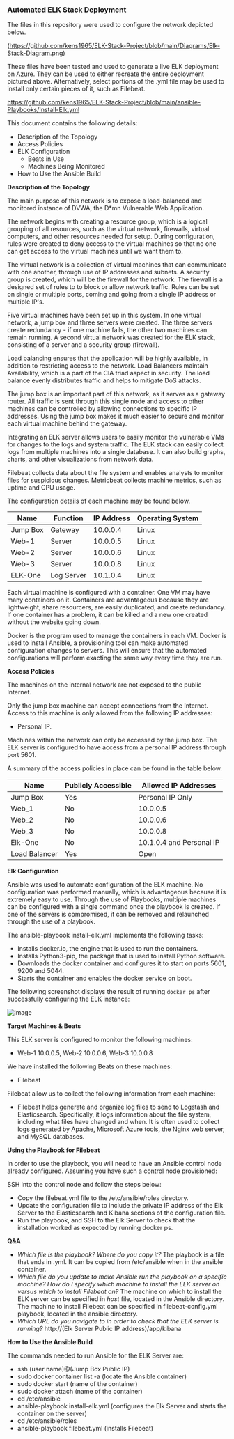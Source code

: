 
### **Automated ELK Stack Deployment**

The files in this repository were used to configure the network depicted below.

(https://github.com/kens1965/ELK-Stack-Project/blob/main/Diagrams/Elk-Stack-Diagram.png)

These files have been tested and used to generate a live ELK deployment on Azure. They can be used to either recreate the entire deployment pictured above. Alternatively, select portions of the .yml file may be used to install only certain pieces of it, such as Filebeat.

https://github.com/kens1965/ELK-Stack-Project/blob/main/ansible-Playbooks/Install-Elk.yml

This document contains the following details:
- Description of the Topology
- Access Policies
- ELK Configuration
  - Beats in Use
  - Machines Being Monitored
- How to Use the Ansible Build

**Description of the Topology**

The main purpose of this network is to expose a load-balanced and monitored instance of DVWA, the D*mn Vulnerable Web Application.

The network begins with creating a resource group, which is a logical grouping of all resources, such as the virtual network, firewalls, virtual computers, and other resources needed for setup. During configuration, rules were created to deny access to the virtual machines so that no one can get access to the virtual machines until we want them to.

The virtual network is a collection of virtual machines that can communicate with one another, through use of IP addresses and subnets. A security group is created, which will be the firewall for the network. The firewall is a designed set of rules to to block or allow network traffic. Rules can be set on single or multiple ports, coming and going from a single IP address or multiple IP's.

Five virtual machines have been set up in this system. In one virtual network, a jump box and three servers were created. The three servers create redundancy - if one machine fails, the other two machines can remain running. A second virtual network was created for the ELK stack, consisting of a server and a security group (firewall).

Load balancing ensures that the application will be highly available, in addition to restricting access to the network. Load Balancers maintain Availability, which is a part of the CIA triad aspect in security. The load balance evenly distributes traffic and helps to mitigate DoS attacks.

The jump box is an important part of this network, as it serves as a gateway router. All traffic is sent through this single node and access to other machines can be controlled by allowing connections to specific IP addresses. Using the jump box makes it much easier to secure and monitor each virtual machine behind the gateway.

Integrating an ELK server allows users to easily monitor the vulnerable VMs for changes to the logs and system traffic. The ELK stack can easily collect logs from multiple machines into a single database. It can also build graphs, charts, and other visualizations from network data.

Filebeat collects data about the file system and enables analysts to monitor files for suspicious changes. Metricbeat collects machine metrics, such as uptime and CPU usage.

The configuration details of each machine may be found below.

| Name      | Function   | IP Address | Operating System |
|---------- |----------  |------------|------------------|
| Jump Box  | Gateway    | 10.0.0.4   | Linux            |
| Web-1     | Server     | 10.0.0.5   | Linux            |
| Web-2     | Server     | 10.0.0.6   | Linux            |
| Web-3     | Server     | 10.0.0.8   | Linux            |
| ELK-One   | Log Server | 10.1.0.4   | Linux            |

Each virtual machine is configured with a container. One VM may have many containers on it. Containers are advantageous because they are lightweight, share resourcers, are easily duplicated, and create redundancy. If one container has a problem, it can be killed and a new one created without the website going down. 

Docker is the program used to manage the containers in each VM. Docker is used to install Ansible, a provisioning tool can make automated configuration changes to servers. This will ensure that the automated configurations will perform exacting the same way every time they are run.

**Access Policies**

The machines on the internal network are not exposed to the public Internet. 

Only the jump box machine can accept connections from the Internet. Access to this machine is only allowed from the following IP addresses:
- Personal IP.

Machines within the network can only be accessed by the jump box. The ELK server is configured to have access from a personal IP address through port 5601.

A summary of the access policies in place can be found in the table below.

| Name          | Publicly Accessible | Allowed IP Addresses     |
|-------------- |---------------------|----------------------    |
| Jump Box      |     Yes             | Personal IP Only         |
| Web_1         |     No              | 10.0.0.5                 |
| Web_2         |     No              | 10.0.0.6                 |
| Web_3         |     No              | 10.0.0.8                 |
| Elk-One       |     No              | 10.1.0.4 and Personal IP |
| Load Balancer |     Yes             | Open                     |

**Elk Configuration**

Ansible was used to automate configuration of the ELK machine. No configuration was performed manually, which is advantageous because it is extremely easy to use. Through the use of Playbooks, multiple machines can be configured with a single command once the playbook is created. If one of the servers is compromised, it can be removed and relaunched through the use of a playbook.

The ansible-playbook install-elk.yml implements the following tasks:
- Installs docker.io, the engine that is used to run the containers.
- Installs Python3-pip, the package that is used to install Python software.
- Downloads the docker container and configures it to start on ports 5601, 9200 and 5044.
- Starts the container and enables the docker service on boot.

The following screenshot displays the result of running `docker ps` after successfully configuring the ELK instance:

![image](https://user-images.githubusercontent.com/81202358/112737761-e519be00-8f2a-11eb-8076-caf492e3a964.png)

**Target Machines & Beats**

This ELK server is configured to monitor the following machines:
- Web-1 10.0.0.5, Web-2 10.0.0.6, Web-3 10.0.0.8

We have installed the following Beats on these machines:
- Filebeat

Filebeat allow us to collect the following information from each machine:
- Filebeat helps generate and organize log files to send to Logstash and Elasticsearch. Specifically, it logs information about the file system, including what files have changed and when. It is often used to collect logs generated by Apache, Microsoft Azure tools, the Nginx web server, and MySQL databases.

**Using the Playbook for Filebeat**

In order to use the playbook, you will need to have an Ansible control node already configured. Assuming you have such a control node provisioned: 

SSH into the control node and follow the steps below:

- Copy the filebeat.yml file to the /etc/ansible/roles directory.
- Update the configuration file to include the private IP address of the Elk Server to the Elasticsearch and Kibana
  sections of the configuration file.
- Run the playbook, and SSH to the Elk Server to check that the installation worked as expected by running docker ps.

**Q&A**
- _Which file is the playbook? Where do you copy it?_ The playbook is a file that ends in .yml. It can be copied from /etc/ansible when in
   the ansible container.
- _Which file do you update to make Ansible run the playbook on a specific machine? How do I specify which machine to install the ELK server on versus which to install Filebeat on?_ The machine on which to install the ELK server can be specified in _host_ file, located in the Ansible directory. The machine to install Filebeat can be specified in filebeat-config.yml playbook, located in the ansible directory.
- _Which URL do you navigate to in order to check that the ELK server is running?_ http://(Elk Server Public IP address)/app/kibana

**How to Use the Ansible Build**

The commands needed to run Ansible for the ELK Server are:

- ssh (user name)@(Jump Box Public IP)
- sudo docker container list -a (locate the Ansible container)
- sudo docker start (name of the container)
- sudo docker attach (name of the container)
- cd /etc/ansible
- ansible-playbook install-elk.yml (configures the Elk Server and starts the container on the server)
- cd /etc/ansible/roles
- ansible-playbook filebeat.yml (installs Filebeat)
